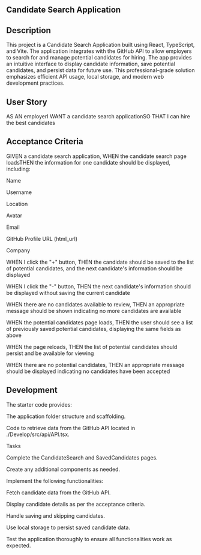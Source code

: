 Candidate Search Application
----------------------------

Description
-----------

This project is a Candidate Search Application built using React, TypeScript, and Vite. The application integrates with the GitHub API to allow employers to search for and manage potential candidates for hiring. The app provides an intuitive interface to display candidate information, save potential candidates, and persist data for future use. This professional-grade solution emphasizes efficient API usage, local storage, and modern web development practices.

User Story
----------
AS AN employerI WANT a candidate search applicationSO THAT I can hire the best candidates

Acceptance Criteria
-------------------
GIVEN a candidate search application, WHEN the candidate search page loadsTHEN the information for one candidate should be displayed, including:

Name

Username

Location

Avatar

Email

GitHub Profile URL (html_url)

Company

WHEN I click the "+" button, THEN the candidate should be saved to the list of potential candidates, and the next candidate's information should be displayed

WHEN I click the "-" button, THEN the next candidate's information should be displayed without saving the current candidate

WHEN there are no candidates available to review, THEN an appropriate message should be shown indicating no more candidates are available

WHEN the potential candidates page loads, THEN the user should see a list of previously saved potential candidates, displaying the same fields as above

WHEN the page reloads, THEN the list of potential candidates should persist and be available for viewing

WHEN there are no potential candidates, THEN an appropriate message should be displayed indicating no candidates have been accepted




Development
-----------
The starter code provides:

The application folder structure and scaffolding.

Code to retrieve data from the GitHub API located in ./Develop/src/api/API.tsx.

Tasks

Complete the CandidateSearch and SavedCandidates pages.

Create any additional components as needed.

Implement the following functionalities:

Fetch candidate data from the GitHub API.

Display candidate details as per the acceptance criteria.

Handle saving and skipping candidates.

Use local storage to persist saved candidate data.

Test the application thoroughly to ensure all functionalities work as expected.

